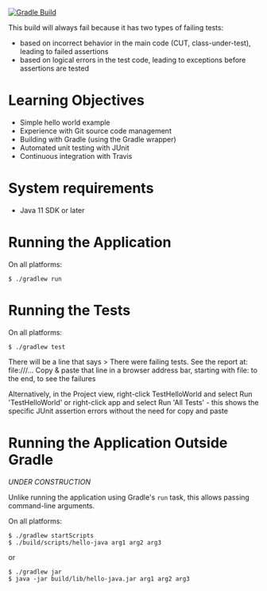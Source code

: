[![Gradle Build](https://github.com/lucoodevcourse/hello-java/actions/workflows/gradle-build.yml/badge.svg)](https://github.com/lucoodevcourse/hello-java/actions/workflows/gradle-build.yml)

This build will always fail because it has two types of failing tests:

- based on incorrect behavior in the main code (CUT, class-under-test), leading to failed assertions
- based on logical errors in the test code, leading to exceptions before assertions are tested

# Learning Objectives

* Simple hello world example
* Experience with Git source code management
* Building with Gradle (using the Gradle wrapper)
* Automated unit testing with JUnit
* Continuous integration with Travis

# System requirements

* Java 11 SDK or later

# Running the Application

On all platforms:

    $ ./gradlew run

# Running the Tests

On all platforms:

    $ ./gradlew test
    
There will be a line that says > There were failing tests. See the report at: file:///... 
Copy & paste that line in a browser address bar, starting with file: to the end, to see the failures

Alternatively, in the Project view, right-click TestHelloWorld and select Run 'TestHelloWorld' or 
right-click app and select Run 'All Tests' - this shows the specific JUnit assertion errors without 
the need for copy and paste

# Running the Application Outside Gradle

*UNDER CONSTRUCTION*

Unlike running the application using Gradle's `run` task,
this allows passing command-line arguments.

On all platforms:

    $ ./gradlew startScripts
    $ ./build/scripts/hello-java arg1 arg2 arg3

or

    $ ./gradlew jar
    $ java -jar build/lib/hello-java.jar arg1 arg2 arg3
